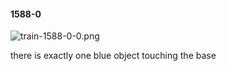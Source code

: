 #### 1588-0
![train-1588-0-0.png](https://github.com/lil-lab/nlvr/raw/master/nlvr/train/images/73/train-1588-0-0.png "train-1588-0-0.png")

there is exactly one blue object touching the base